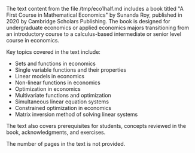 The text content from the file /tmp/eco1half.md includes a book titled "A First Course in Mathematical Economics" by Sunanda Roy, published in 2020 by Cambridge Scholars Publishing. The book is designed for undergraduate economics or applied economics majors transitioning from an introductory course to a calculus-based intermediate or senior level course in economics.

Key topics covered in the text include:
- Sets and functions in economics
- Single variable functions and their properties
- Linear models in economics
- Non-linear functions in economics
- Optimization in economics
- Multivariate functions and optimization
- Simultaneous linear equation systems
- Constrained optimization in economics
- Matrix inversion method of solving linear systems

The text also covers prerequisites for students, concepts reviewed in the book, acknowledgments, and exercises.

The number of pages in the text is not provided.